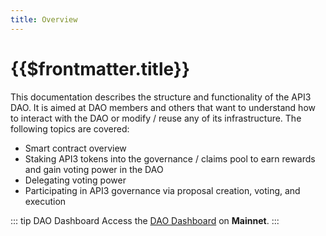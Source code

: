 ```yaml
---
title: Overview
---
```


# {{$frontmatter.title}}


This documentation describes the structure and functionality of the API3 DAO. It is aimed at DAO members and others that want to understand how to interact with the DAO or modify / reuse any of its infrastructure. The following topics are covered:

- Smart contract overview
- Staking API3 tokens into the governance / claims pool to earn rewards and gain voting power in the DAO
- Delegating voting power
- Participating in API3 governance via proposal creation, voting, and execution

::: tip DAO Dashboard
Access the [DAO Dashboard](https://api3.eth/) on **Mainnet**.
:::
